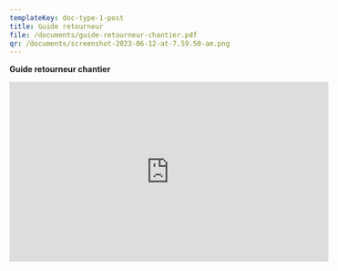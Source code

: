 ```yaml
---
templateKey: doc-type-1-post
title: Guide retourneur
file: /documents/guide-retourneur-chantier.pdf
qr: /documents/screenshot-2023-06-12-at-7.59.50-am.png
---
```

**Guide retourneur chantier**

<iframe width="560" height="315" src="https://www.youtube.com/embed/2KP680OfAL0?si=VctX2z75I2RS1ddA" title="YouTube video player" frameborder="0" allow="accelerometer; autoplay; clipboard-write; encrypted-media; gyroscope; picture-in-picture; web-share" allowfullscreen></iframe>
